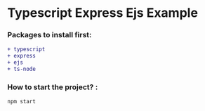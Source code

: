 # Typescript Express Ejs Example

### Packages to install first:

```diff
+ typescript
+ express
+ ejs
+ ts-node
```

### How to start the project? :

```fix
npm start
```
